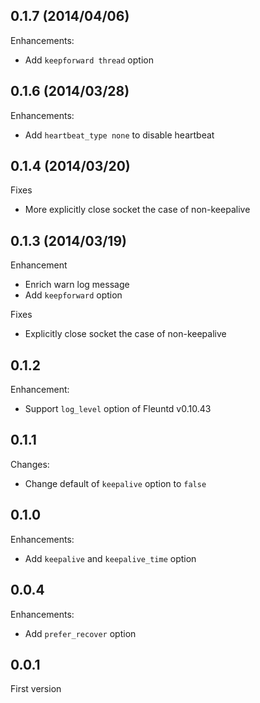## 0.1.7 (2014/04/06)

Enhancements:

* Add `keepforward thread` option

## 0.1.6 (2014/03/28)

Enhancements:

* Add `heartbeat_type none` to disable heartbeat

## 0.1.4 (2014/03/20)

Fixes

* More explicitly close socket the case of non-keepalive

## 0.1.3 (2014/03/19)

Enhancement

* Enrich warn log message
* Add `keepforward` option

Fixes

* Explicitly close socket the case of non-keepalive

## 0.1.2

Enhancement:

* Support `log_level` option of Fleuntd v0.10.43

## 0.1.1

Changes:

* Change default of `keepalive` option to `false`

## 0.1.0

Enhancements:

* Add `keepalive` and `keepalive_time` option

## 0.0.4

Enhancements:

* Add `prefer_recover` option

## 0.0.1

First version

